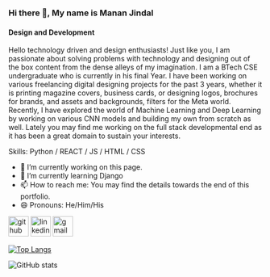### Hi there 👋, My name is Manan Jindal
#### Design and Development
Hello technology driven and design enthusiasts! Just like you, I am passionate about solving problems with technology and designing out of the box content from the dense alleys of my imagination. I am a BTech CSE undergraduate who is currently in his final Year. I have been working on various freelancing digital designing projects for the past 3 years, whether it is printing magazine covers, business cards, or designing logos, brochures for brands, and assets and backgrounds, filters for the Meta world. 
Recently, I have explored the world of Machine Learning and Deep Learning by working on various CNN models and building my own from scratch as well. Lately you may find me working on the full stack developmental end as it has been a great domain to sustain your interests.

Skills: Python / REACT / JS / HTML / CSS

- 🔭 I’m currently working on this page. 
- 🌱 I’m currently learning Django 
- 📫 How to reach me: You may find the details towards the end of this portfolio. 
- 😄 Pronouns: He/Him/His 


[<img src='https://cdn.jsdelivr.net/npm/simple-icons@3.0.1/icons/github.svg' alt='github' height='40'>](https://github.com/ManSteel007)  [<img src='https://cdn.jsdelivr.net/npm/simple-icons@3.0.1/icons/linkedin.svg' alt='linkedin' height='40'>](https://www.linkedin.com/in/https://www.linkedin.com/in/manan-jindal-596710165//)  [<img src='https://cdn.jsdelivr.net/npm/simple-icons@3.0.1/icons/gmail.svg' alt='gmail' height='40'>](manan.jindal21@st.niituniversity.in)  

[![Top Langs](https://github-readme-stats.vercel.app/api/top-langs/?username=ManSteel007)](https://github.com/anuraghazra/github-readme-stats)

![GitHub stats](https://github-readme-stats.vercel.app/api?username=ManSteel007&show_icons=true)  

